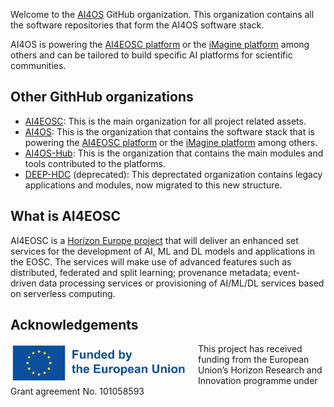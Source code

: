 
Welcome to the [AI4OS](https://ai4eo.eu/) GitHub organization. This
organization contains all the software repositories that form the AI4OS
software stack.

AI4OS is powering the [AI4EOSC platform](https://dashboard.cloud.ai4eosc.eu/)
or the [iMagine platform](https://dashboard.cloud.imagine-ai.eu/) among others
and can be tailored to build specific AI platforms for scientific communities.

## Other GithHub organizations

* [AI4EOSC](https://github.com/ai4eosc): This is the main organization for all
  project related assets.
* [AI4OS](https://github.com/ai4os): This is the organization that contains the software
  stack that is powering the [AI4EOSC platform](https://dashboard.cloud.ai4eosc.eu/) or the
  [iMagine platform](https://dashboard.cloud.imagine-ai.eu/) among others.
* [AI4OS-Hub](https://github.com/ai4os-hub): This is the organization that
  contains the main modules and tools contributed to the platforms.
* [DEEP-HDC](https://github.com/deephdc) (deprecated): This deprectated
  organization contains legacy applications and modules, now migrated to this
  new structure.

## What is AI4EOSC

AI4EOSC is a [Horizon Europe project](https://ai4eosc.eu/) that will deliver an
enhanced set services for the development of AI, ML and DL models and
applications in the EOSC. The services will make use of advanced features such
as distributed, federated and split learning; provenance metadata; event-driven
data processing services or provisioning of AI/ML/DL services based on
serverless computing.

## Acknowledgements

<img width=300 align="left" src="https://github.com/AI4EOSC/.github/raw/main/profile/EN-Funded.jpg" alt="Funded by the European Union" />

This project has received funding from the European Union’s Horizon Research and Innovation programme under Grant agreement No. 101058593
